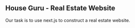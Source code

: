 

## House Guru - Real Estate Website

Our task is to use next.js to construct a real estate website.


